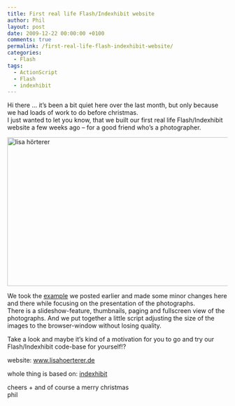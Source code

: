```yaml
---
title: First real life Flash/Indexhibit website
author: Phil
layout: post
date: 2009-12-22 00:00:00 +0100
comments: true
permalink: /first-real-life-flash-indexhibit-website/
categories:
  - Flash
tags:
  - ActionScript
  - Flash
  - indexhibit
---
```

Hi there &#8230; it&#8217;s been a bit quiet here over the last month, but only because we had loads of work to do before christmas.  
I just wanted to let you know, that we built our first real life Flash/Indexhibit website a few weeks ago &#8211; for a good friend who&#8217;s a photographer.

<a href="http://www.lisahoerterer.de" target="_blank"><img class="alignnone size-full wp-image-745" title="lisa hörterer" src="/images/2009/12/lisa-screenshot.jpg" alt="lisa hörterer" width="510" height="340" /></a>

<!--more-->

We took the [example][1] we posted earlier and made some minor changes here and there while focusing on the presentation of the photographs.  
There is a slideshow-feature, thumbnails, paging and fullscreen view of the photographs. And we put together a little script adjusting the size of the images to the browser-window without losing quality.

Take a look and maybe it&#8217;s kind of a motivation for you to go and try our Flash/Indexhibit code-base for yourself!?

website: <a href="http://www.lisahoerterer.de" target="_blank">www.lisahoerterer.de</a>

whole thing is based on: <a href="http://indexhibit.org/" target="_blank">indexhibit</a>

cheers + and of course a merry christmas  
phil 

 [1]: /flash-frontend-for-indexhibit-cms/